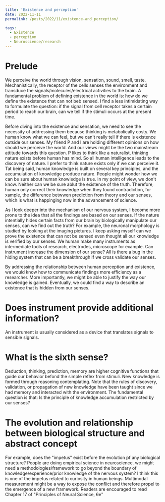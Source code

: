 ```yaml
---
title: 'Existence and perception'
date: 2022-11-11
permalink: /posts/2022/11/existence-and_perception/

tags:
  - Existence
  - perception
  - Neuroscience/research
---
```

# Prelude
We perceive the world through vision, sensation, sound, smell, taste. Mechanistically, the receptor of the cells senses the environment and transduce the signals/molecules/electrical activities to the brain. A fundamental problem of defining existence in the world is: how do we define the existence that can not beb sensed. I find a less intimidating way to formulate the question: if the signal from cell receptor takes a certain period to reach our brain, can we tell if the stimuli occurs at the present time.

Before diving into the existence and sensation, we need to see the necessity of addressing them because thinking is metabolically costy. We human know what we can feel, but we can't really tell if there is existence outside our senses. My friend P and I are holding different opinions on how should we perceive the world. And our views might be the two mainstream attitude towards this question. P likes to think like a naturalist, thinking nature exists before human has mind. So all human intelligence leads to the discovery of nature. I prefer to think nature exists only if we can perceive it. Tat being said, human knowledge is built on several key principles, and the accumulation of knowledge produce nature. People might wonder how we can be sure about human knowledge is true. In my point of view, we don't know. Neither can we be sure ablut the existence of the truth. Therefore, human only correct their knowledge when they found contradiction, for xample, the difference betwwen prediction from theory and our senses, which is what is happinging now in the advancement of science.

As I look deeper into the mechanism of our nervous system, I become more prone to the idea that all the findings are based on our senses. If the nature intentially hides certain facts from our brain by biologically manipulate our senses, can we find out the truth? For example, the neuronal morphology is studied by looking at the imaging pictures. I keep asking myself can we prove the existence that can not be sensed even thought all our knowledge is verified by our senses. We human make many instruments as intermediate tools of research, electrodes, microscope for example. Can instrument increase the dimension of our sense? All is there a bug in the hiding system that can be a breakthrough if we cross validate our senses.

By addressing the relationship between human perception and existence, we would know how to communicate findings more efficiency as a researcher. More importantly, we might be able to justify the way our knowledge is gained. Eventually, we could find a way to describe an existence that is hidden from our senses.

# Does instrument provide additional information?
An instrument is usually considered as a device that translates signals to sensible signals. 

# What is the sixth sense?
Deduction, thinking, prediction, memory are higher cognitive functions that guide our behavior befond the simple reflex from stimuli. New knowledge is formed through reasoning contemplating. Note that the rules of discovery, validation, or propagation of new knowledge have been taught since we had memory and interacted with the environment. The fundamental question is that: Is the principle of knowledge accumulation restricted by our senses?

# The evolution and relationship between biological structure and abstract concept
For example, does the "impetus" exist before the evolution pf any biological structure? People are doing empirical science in neuroscience. we might need a methodologies/framework to go beyond the boundary of knowledge/experience/prior knowledge of the nervous system? I think this is one of the impetus related to curiosity in human beings. Multimodal measurement might be a way to expose the conflict and therefore propel to the emergence of a new framework. Readers are encouraged to read Chapter 17 of "Principles of Neural Science, 6e"




